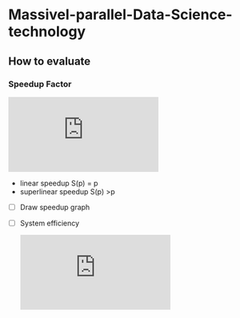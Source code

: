 # Massivel-parallel-Data-Science-technology

## How to evaluate

### Speedup Factor
   ![](http://latex.codecogs.com/gif.latex?%24%24S%28p%29%20%3D%20%5Cfrac%7BT_s%7D%7BT_p%7D%24%24)

* linear speedup S(p) = p
* superlinear speedup S(p) >p

- [ ] Draw speedup graph

- [ ] System efficiency

   ![](http://latex.codecogs.com/gif.latex?T%28p%29%20%3D%20%5Cfrac%7BS%28p%29%7D%7Bp%7D)
